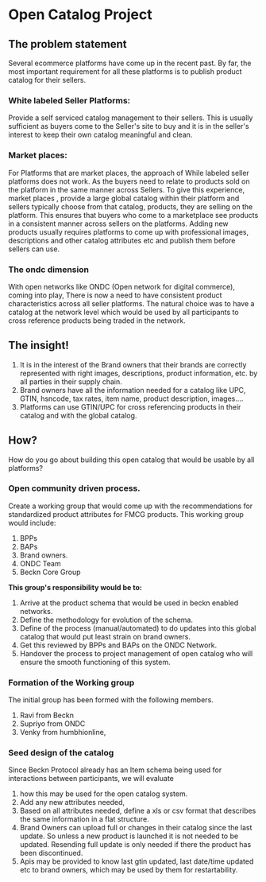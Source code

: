 # Open Catalog Project

## The problem  statement
Several ecommerce platforms have come up in the recent past. By far, the most important requirement for all these platforms is to publish product catalog for their sellers. 


### White labeled Seller Platforms: 
Provide a self serviced catalog management to their sellers. This is usually sufficient as buyers come to the Seller's site to buy and it is in the seller's interest to keep their own catalog meaningful and clean. 

### Market places: 
For Platforms that are market places, the approach of While labeled seller platforms does not work. As the buyers need to relate to products sold on the platform in the same manner across Sellers. To give this experience,  market places , provide a large global catalog within their platform and sellers typically choose from that catalog, products, they are selling on the platform. This ensures that buyers who come to a marketplace see products in a consistent manner across sellers on the platforms.  Adding new products usually requires platforms to come up with professional images, descriptions and other catalog attributes etc and publish them before sellers can use. 

### The ondc dimension 
With open networks like ONDC (Open network for digital commerce), coming into play, There is now a need to have consistent product characteristics across all seller platforms. The natural choice was to have a catalog at the network level which would be used by all participants to cross reference products being traded in the network. 



## The insight!

1. It is in the interest of the Brand owners that their brands are correctly represented with right images, descriptions, product information, etc. by all parties in their supply chain. 
2. Brand owners have all the information needed for a catalog like UPC, GTIN, hsncode, tax rates, item name, product description, images.... 
4. Platforms can use GTIN/UPC for cross referencing products in their catalog and with the global catalog. 


## How? 
How do you go about building this open catalog that would be usable by all platforms? 

### Open community driven process. 
Create a working group that would come up with the recommendations for standardized product attributes for FMCG products. 
This working group would include: 

1. BPPs 
2. BAPs
3. Brand owners. 
4. ONDC Team
5. Beckn Core Group


**This group's responsibility would be to:**

1. Arrive at the product schema that would be used in beckn enabled networks.
1. Define the methodology for evolution of the schema. 
2. Define of the process (manual/automated) to do updates into this global catalog that would put least strain on brand owners. 
3. Get this reviewed by BPPs and BAPs on the ONDC Network. 
4. Handover the process to project management of open catalog who will ensure the smooth functioning of this system.


### Formation of the Working group
The initial group has been formed with the following members. 
1. Ravi from Beckn
2. Supriyo from ONDC
3. Venky from humbhionline,

### Seed design of the catalog 
Since Beckn Protocol already has an Item schema being  used for interactions between participants, we will evaluate 
1. how  this may be used for the open catalog system.  
2. Add any new attributes needed,  
3. Based on all attributes needed, define a xls or csv format that describes the same information in a flat structure. 
4. Brand Owners can upload full or changes in their catalog since the last update. So unless a new product is launched  it is not needed to be updated. Resending full update is only needed if there the product has been discontinued. 
5. Apis may be provided to know last gtin updated, last date/time updated etc to brand owners, which may be used by them for restartability. 
